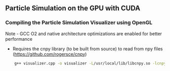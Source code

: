 ## Particle Simulation on the GPU with CUDA

### Compiling the Particle Simulation Visualizer using OpenGL

Note - GCC O2 and native architecture optimizations are enabled for better performance

- Requires the cnpy library (to be built from source) to read from npy files (https://github.com/rogersce/cnpy)

```bash
    g++ visualizer.cpp -o visualizer -L/usr/local/lib/libcnpy.so -lcnpy -lz -std=c++11 -lGL -lGLU -lglfw -lGLEW -O2
```
